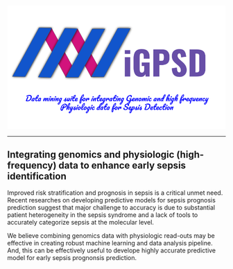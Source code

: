 <div align="center">
	<img src="Supplement/Main_Logo (edited).png">
</div>

---
## Integrating genomics and physiologic (high-frequency) data to enhance early sepsis identification 
Improved risk stratification and prognosis in sepsis is a critical unmet need. Recent researches on developing predictive models for sepsis prognosis prediction suggest that major challenge to accuracy is due to substantial patient heterogeneity in the sepsis syndrome and a lack of tools to accurately categorize sepsis at the molecular level. 

We believe combining genomics data with physiologic read-outs may be effective in creating robust machine learning and data analysis pipeline. And, this can be effectively useful to develope highly accurate predictive model for early sepsis prognonsis prediction. 
